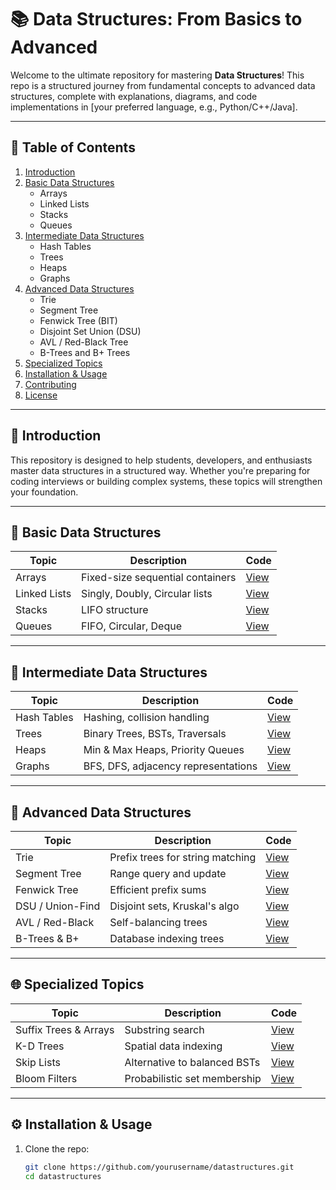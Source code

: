 # 📚 Data Structures: From Basics to Advanced

Welcome to the ultimate repository for mastering **Data Structures**! This repo is a structured journey from fundamental concepts to advanced data structures, complete with explanations, diagrams, and code implementations in [your preferred language, e.g., Python/C++/Java].

---

## 📌 Table of Contents

1. [Introduction](#introduction)
2. [Basic Data Structures](#basic-data-structures)
   - Arrays
   - Linked Lists
   - Stacks
   - Queues
3. [Intermediate Data Structures](#intermediate-data-structures)
   - Hash Tables
   - Trees
   - Heaps
   - Graphs
4. [Advanced Data Structures](#advanced-data-structures)
   - Trie
   - Segment Tree
   - Fenwick Tree (BIT)
   - Disjoint Set Union (DSU)
   - AVL / Red-Black Tree
   - B-Trees and B+ Trees
5. [Specialized Topics](#specialized-topics)
6. [Installation & Usage](#installation--usage)
7. [Contributing](#contributing)
8. [License](#license)

---

## 🧠 Introduction

This repository is designed to help students, developers, and enthusiasts master data structures in a structured way. Whether you're preparing for coding interviews or building complex systems, these topics will strengthen your foundation.

---

## 🔰 Basic Data Structures

| Topic        | Description | Code |
|--------------|-------------|------|
| Arrays       | Fixed-size sequential containers | [View](./Basics/Arrays) |
| Linked Lists | Singly, Doubly, Circular lists | [View](./Basics/LinkedLists) |
| Stacks       | LIFO structure | [View](./Basics/Stacks) |
| Queues       | FIFO, Circular, Deque | [View](./Basics/Queues) |

---

## 🧱 Intermediate Data Structures

| Topic        | Description | Code |
|--------------|-------------|------|
| Hash Tables  | Hashing, collision handling | [View](./Intermediate/HashTables) |
| Trees        | Binary Trees, BSTs, Traversals | [View](./Intermediate/Trees) |
| Heaps        | Min & Max Heaps, Priority Queues | [View](./Intermediate/Heaps) |
| Graphs       | BFS, DFS, adjacency representations | [View](./Intermediate/Graphs) |

---

## 🚀 Advanced Data Structures

| Topic           | Description | Code |
|------------------|-------------|------|
| Trie             | Prefix trees for string matching | [View](./Advanced/Trie) |
| Segment Tree     | Range query and update | [View](./Advanced/SegmentTree) |
| Fenwick Tree     | Efficient prefix sums | [View](./Advanced/FenwickTree) |
| DSU / Union-Find | Disjoint sets, Kruskal's algo | [View](./Advanced/DSU) |
| AVL / Red-Black  | Self-balancing trees | [View](./Advanced/SelfBalancingTrees) |
| B-Trees & B+     | Database indexing trees | [View](./Advanced/BTrees) |

---

## 🌐 Specialized Topics

| Topic        | Description | Code |
|--------------|-------------|------|
| Suffix Trees & Arrays | Substring search | [View](./Specialized/SuffixTrees) |
| K-D Trees    | Spatial data indexing | [View](./Specialized/KDTrees) |
| Skip Lists   | Alternative to balanced BSTs | [View](./Specialized/SkipLists) |
| Bloom Filters| Probabilistic set membership | [View](./Specialized/BloomFilters) |

---

## ⚙️ Installation & Usage

1. Clone the repo:
   ```bash
   git clone https://github.com/yourusername/datastructures.git
   cd datastructures
